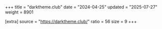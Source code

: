+++
title = "darktheme.club"
date = "2024-04-25"
updated = "2025-07-27"
weight = 8901

[extra]
source = "https://darktheme.club/"
ratio = 56
size = 9
+++
